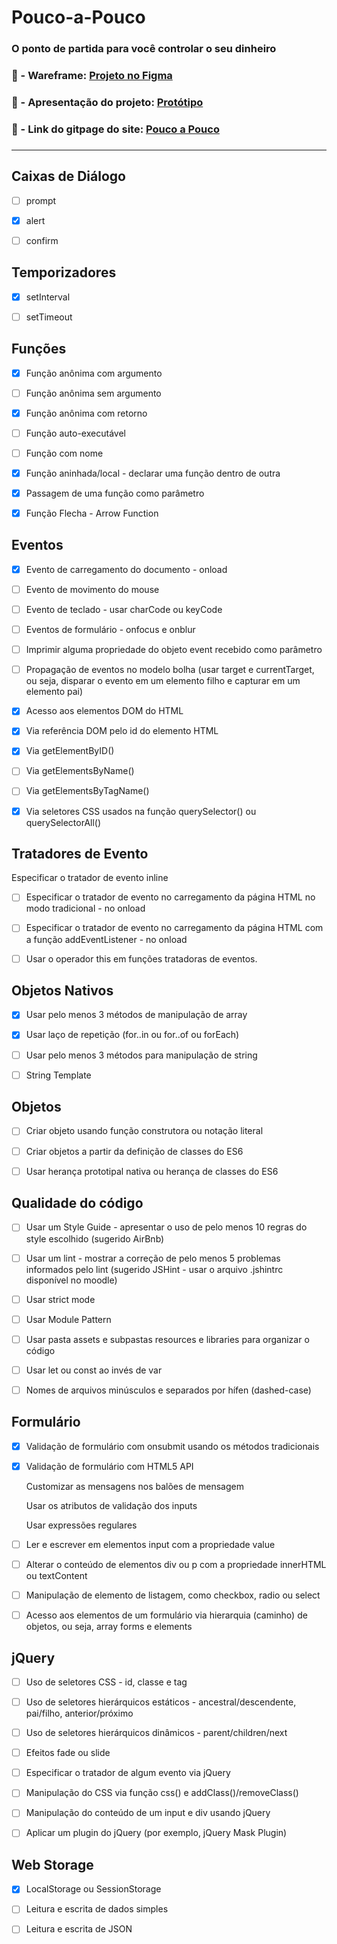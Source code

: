 # Pouco-a-Pouco
### O ponto de partida para você controlar o seu dinheiro

### 🚀 -  Wareframe: [Projeto no Figma](https://www.figma.com/file/Me3UIIa4FdwBvdFWZpGQ5J/Pouco-a-Pouco?node-id=2%3A62)

### 🚀 - Apresentação do projeto: [Protótipo](https://www.figma.com/proto/Me3UIIa4FdwBvdFWZpGQ5J/Pouco-a-Pouco?node-id=2%3A62&scaling=scale-down-width&page-id=0%3A1&starting-point-node-id=2%3A62)

### 🚀 - Link do gitpage do site: [Pouco a Pouco](https://klsio22.github.io/pouco-a-pouco/)

### 

---------------------

## Caixas de Diálogo 

- [ ] prompt

- [x] alert

- [ ] confirm

## Temporizadores

- [x] setInterval

- [ ] setTimeout

## Funções

- [x] Função anônima com argumento

- [ ] Função anônima sem argumento

- [x] Função anônima com retorno

- [ ] Função auto-executável

- [ ] Função com nome

- [x] Função aninhada/local - declarar uma função dentro de outra

- [x] Passagem de uma função como parâmetro

- [x] Função Flecha - Arrow Function

## Eventos

- [x] Evento de carregamento do documento - onload

- [ ] Evento de movimento do mouse

- [ ] Evento de teclado - usar charCode ou keyCode

- [ ] Eventos de formulário - onfocus e onblur

- [ ] Imprimir alguma propriedade do objeto event recebido como parâmetro

- [ ] Propagação de eventos no modelo bolha (usar target e currentTarget, ou seja, disparar o evento em um elemento filho e capturar em um elemento pai)

  

- [x] Acesso aos elementos DOM do HTML

- [x] Via referência DOM pelo id do elemento HTML

- [x] Via getElementByID()

- [ ] Via getElementsByName()

- [ ] Via getElementsByTagName()

- [x] Via seletores CSS usados na função querySelector() ou querySelectorAll()

## Tratadores de Evento

 Especificar o tratador de evento inline

- [ ] Especificar o tratador de evento no carregamento da página HTML no modo tradicional - no onload

- [ ] Especificar o tratador de evento no carregamento da página HTML com a função addEventListener - no onload

- [ ] Usar o operador this em funções tratadoras de eventos.

## Objetos Nativos

- [x] Usar pelo menos 3 métodos de manipulação de array

- [x] Usar laço de repetição (for..in ou for..of ou forEach)

- [ ] Usar pelo menos 3 métodos para manipulação de string

- [ ] String Template

## Objetos

- [ ] Criar objeto usando função construtora ou notação literal

- [ ] Criar objetos a partir da definição de classes do ES6

- [ ] Usar herança prototipal nativa ou herança de classes do ES6

## Qualidade do código

- [ ] Usar um Style Guide - apresentar o uso de pelo menos 10 regras do style escolhido (sugerido AirBnb)

- [ ] Usar um lint - mostrar a correção de pelo menos 5 problemas informados pelo lint (sugerido JSHint - usar o arquivo .jshintrc disponível no moodle)

- [ ] Usar strict mode

- [ ] Usar Module Pattern

- [ ] Usar pasta assets e subpastas resources e libraries para organizar o código

- [ ] Usar let ou const ao invés de var

- [ ] Nomes de arquivos minúsculos e separados por hífen (dashed-case)

## Formulário

- [x] Validação de formulário com onsubmit usando os métodos tradicionais

- [x] Validação de formulário com HTML5 API

  Customizar as mensagens nos balões de mensagem

  Usar os atributos de validação dos inputs

  Usar expressões regulares

- [ ] Ler e escrever em elementos input com a propriedade value

- [ ] Alterar o conteúdo de elementos div ou p com a propriedade innerHTML ou textContent

- [ ] Manipulação de elemento de listagem, como checkbox, radio ou select

- [ ] Acesso aos elementos de um formulário via hierarquia (caminho) de objetos, ou seja, array forms e elements

## jQuery

- [ ] Uso de seletores CSS - id, classe e tag

- [ ] Uso de seletores hierárquicos estáticos - ancestral/descendente, pai/filho, anterior/próximo

- [ ] Uso de seletores hierárquicos dinâmicos - parent/children/next

- [ ] Efeitos fade ou slide

- [ ] Especificar o tratador de algum evento via jQuery

- [ ] Manipulação do CSS via função css() e addClass()/removeClass()

- [ ] Manipulação do conteúdo de um input e div usando jQuery

- [ ] Aplicar um plugin do jQuery (por exemplo, jQuery Mask Plugin)

## Web Storage

- [x] LocalStorage ou SessionStorage

- [ ] Leitura e escrita de dados simples

- [ ] Leitura e escrita de JSON
